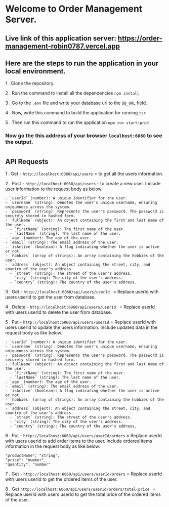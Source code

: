 # Welcome to Order Management Server.

## Live link of this application server: https://order-management-robin0787.vercel.app

## Here are the steps to run the application in your local environment.

1 . Clone the repository.

2 . Run the command to install all the dependencies `npm install`

3 . Go to the `.env` file and write your database url to the `DB_URL` field.

4 . Now, write this command to build the application for running `tsc`

5 . Then run this command to run the application `npm run start:prod`

### Now go the this address of your browser `localhost:6060` to see the output.

#

## API Requests

1 . Get - `http://localhost:6060/api/users` = to get all the users information.

2 . Post - `http://localhost:6060/api/users` - to create a new user. Include user information to the request body as below.

```
- `userId` (number): A unique identifier for the user.
- `username` (string): Denotes the user's unique username, ensuring uniqueness across the system.
- `password` (string): Represents the user's password. The password is securely stored in hashed form.
- `fullName` (object): An object containing the first and last name of the user.
  - `firstName` (string): The first name of the user.
  - `lastName` (string): The last name of the user.
- `age` (number): The age of the user.
- `email` (string): The email address of the user.
- `isActive` (boolean): A flag indicating whether the user is active or not.
- `hobbies` (array of strings): An array containing the hobbies of the user.
- `address` (object): An object containing the street, city, and country of the user's address.
  - `street` (string): The street of the user's address.
  - `city` (string): The city of the user's address.
  - `country` (string): The country of the user's address.
```

3 . Get - `http://localhost:6060/api/users/userId ` = Replace userId with users userId to get the user from database.

4 . Delete - `http://localhost:6060/api/users/userId ` = Replace userId with users userId to delete the user from database.

5 . Put - `http://localhost:6060/api/users/userId` = Replace userId with users userId to update the users information. Include updated data in the request body as like below.

```
- `userId` (number): A unique identifier for the user.
- `username` (string): Denotes the user's unique username, ensuring uniqueness across the system.
- `password` (string): Represents the user's password. The password is securely stored in hashed form.
- `fullName` (object): An object containing the first and last name of the user.
  - `firstName` (string): The first name of the user.
  - `lastName` (string): The last name of the user.
- `age` (number): The age of the user.
- `email` (string): The email address of the user.
- `isActive` (boolean): A flag indicating whether the user is active or not.
- `hobbies` (array of strings): An array containing the hobbies of the user.
- `address` (object): An object containing the street, city, and country of the user's address.
  - `street` (string): The street of the user's address.
  - `city` (string): The city of the user's address.
  - `country` (string): The country of the user's address.
```

6 . Put - `http://localhost:6060/api/users/userId/orders` = Replace userId with users userId to add order items to the user. Include ordered items information in the request body as like below.

```
"productName": "string",
"price": "number",
"quantity": "number"
```

7 . Get - `http://localhost:6060/api/users/userId/orders` = Replace userId with users userId to get the ordered items of the user.

8 . Get `http://localhost:6060/api/users/userId/orders/total-price ` = Replace userId with users userId to get the total price of the ordered items of the user.
